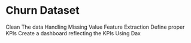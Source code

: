 # Churn Dataset
Clean The data
Handling Missing Value
Feature Extraction
Define proper KPIs
Create a dashboard reflecting the KPIs
Using Dax

